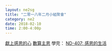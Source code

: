```yaml
---
layout: ne2sg
title: "二零一八年二月小組聚會"
category: ne2
date: 2018-02-10
time: 2:00-4:00p
---
```

<span>[獻上感恩的心](http://www.youtube.com/watch?v=hrRKEk2FEDc)</span>
<span>[數算主恩](http://www.youtube.com/watch?v=qbOokynDm1g)</span>
<span>學完： [ND-407: 感恩的生活](/ne2/newman.html)</span>
